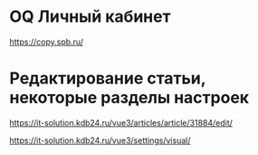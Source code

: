# OQ Личный кабинет 

https://copy.spb.ru/


# Редактирование статьи, некоторые разделы настроек 

https://it-solution.kdb24.ru/vue3/articles/article/31884/edit/

https://it-solution.kdb24.ru/vue3/settings/visual/
